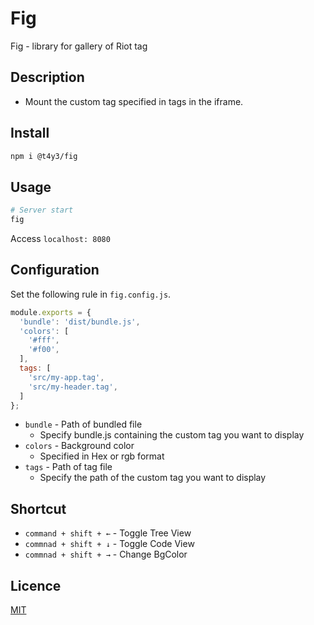 # Fig
Fig - library for gallery of Riot tag

## Description
- Mount the custom tag specified in tags in the iframe.

## Install
```bash
npm i @t4y3/fig
```

## Usage
```bash
# Server start
fig
```

Access `localhost: 8080`

## Configuration
Set the following rule in `fig.config.js`.

```js
module.exports = {
  'bundle': 'dist/bundle.js',
  'colors': [
    '#fff',
    '#f00',
  ],
  tags: [
    'src/my-app.tag',
    'src/my-header.tag',
  ]
};
```
- `bundle` - Path of bundled file
  - Specify bundle.js containing the custom tag you want to display
- `colors` - Background color
  - Specified in Hex or rgb format
- `tags` - Path of tag file
  - Specify the path of the custom tag you want to display

## Shortcut
- `command + shift + ←` - Toggle Tree View
- `commnad + shift + ↓` - Toggle Code View
- `commnad + shift + →` - Change BgColor


## Licence

[MIT](https://github.com/t4y3/fig/blob/develop/LICENSE)
